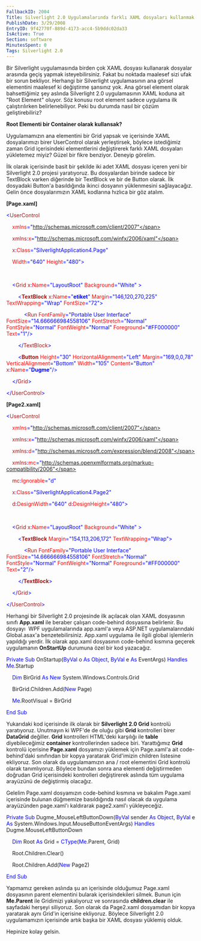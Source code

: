 ```yaml
---
FallbackID: 2004
Title: Silverlight 2.0 Uygulamalarında farklı XAML dosyaları kullanmak.
PublishDate: 3/29/2008
EntryID: 9f42770f-889d-4173-acc4-5b9ddc02da33
IsActive: True
Section: software
MinutesSpent: 0
Tags: Silverlight 2.0
---
```

Bir Silverlight uygulamasında birden çok XAML dosyası kullanarak
dosyalar arasında geçiş yapmak isteyebilirsiniz. Fakat bu noktada
maalesef sizi ufak bir sorun bekliyor. Herhangi bir Silverlight
uygulamasının ana görsel elementini maalesef ki değiştirme şansınız yok.
Ana görsel element olarak bahsettiğimiz şey aslında Silverlight 2.0
uygulamasının XAML koduna ait "Root Element" oluyor. Söz konusu root
element sadece uygulama ilk çalıştırılırken belirlenebiliyor. Peki bu
durumda nasıl bir çözüm geliştirebiliriz?

**Root Elementi bir Container olarak kullansak?**

Uygulamamızın ana elementini bir Grid yapsak ve içerisinde XAML
dosyalarımızı birer UserControl olarak yerleştirsek, böylece istediğimiz
zaman Grid içerisindeki elementlerini değiştirerek farklı XAML dosyaları
yükletemez miyiz? Güzel bir fikre benziyor. Deneyip görelim.

İlk olarak içerisinde basit bir şekilde iki adet XAML dosyası içeren
yeni bir Silverlight 2.0 projesi yaratıyoruz. Bu dosyalardan birinde
sadece bir TextBlock varken diğerinde bir TextBlock ve bir de Button
olarak. İlk dosyadaki Button'a basıldığında ikinci dosyanın yüklenmesini
sağlayacağız. Gelin önce dosyalarımızın XAML kodlarına hızlıca bir göz
atalım.

**[Page.xaml]**

<span style="color: blue;">\<</span><span
style="color: #a31515;">UserControl</span>

    <span style="color: red;">xmlns</span><span
style="color: blue;">="http://schemas.microsoft.com/client/2007"</span>

    <span style="color: #a31515;">xmlns</span><span
style="color: blue;">:</span><span style="color: red;">x</span><span
style="color: blue;">="http://schemas.microsoft.com/winfx/2006/xaml"</span>

    <span style="color: #a31515;">x</span><span
style="color: blue;">:</span><span style="color: red;">Class</span><span
style="color: blue;">="SilverlightApplication4.Page"</span>

    <span style="color: red;">Width</span><span
style="color: blue;">="640"</span> <span
style="color: red;">Height</span><span
style="color: blue;">="480"\></span>

 

    <span style="color: blue;">\<</span><span
style="color: #a31515;">Grid</span> <span
style="color: #a31515;">x</span><span style="color: blue;">:</span><span
style="color: red;">Name</span><span
style="color: blue;">="LayoutRoot"</span> <span
style="color: red;">Background</span><span
style="color: blue;">="White"</span> <span
style="color: blue;">\></span>

        <span style="color: blue;">\<</span><span
style="color: #a31515;">**TextBlock**</span> <span
style="color: #a31515;">x</span><span style="color: blue;">:</span><span
style="color: red;">Name</span><span
style="color: blue;">="**etiket**"</span> <span
style="color: red;">Margin</span><span
style="color: blue;">="146,120,270,225"</span> <span
style="color: red;">TextWrapping</span><span
style="color: blue;">="Wrap"</span> <span
style="color: red;">FontSize</span><span
style="color: blue;">="72"\></span>

            <span style="color: blue;">\<</span><span
style="color: #a31515;">Run</span> <span
style="color: red;">FontFamily</span><span
style="color: blue;">="Portable User Interface"</span> <span
style="color: red;">FontSize</span><span
style="color: blue;">="14.666666984558106"</span> <span
style="color: red;">FontStretch</span><span
style="color: blue;">="Normal"</span> <span
style="color: red;">FontStyle</span><span
style="color: blue;">="Normal"</span> <span
style="color: red;">FontWeight</span><span
style="color: blue;">="Normal"</span> <span
style="color: red;">Foreground</span><span
style="color: blue;">="\#FF000000"</span> <span
style="color: red;">Text</span><span style="color: blue;">="1"/\></span>

        <span style="color: blue;">\</</span><span
style="color: #a31515;">TextBlock</span><span
style="color: blue;">\></span>

        <span style="color: blue;">\<</span><span
style="color: #a31515;">**Button**</span> <span
style="color: red;">Height</span><span style="color: blue;">="30"</span>
<span style="color: red;">HorizontalAlignment</span><span
style="color: blue;">="Left"</span> <span
style="color: red;">Margin</span><span
style="color: blue;">="169,0,0,78"</span> <span
style="color: red;">VerticalAlignment</span><span
style="color: blue;">="Bottom"</span> <span
style="color: red;">Width</span><span style="color: blue;">="105"</span>
<span style="color: red;">Content</span><span
style="color: blue;">="Button"</span> <span
style="color: #a31515;">x</span><span style="color: blue;">:</span><span
style="color: red;">Name</span><span
style="color: blue;">="**Dugme**"/\></span>

    <span style="color: blue;">\</</span><span
style="color: #a31515;">Grid</span><span style="color: blue;">\></span>

<span style="color: blue;">\</</span><span
style="color: #a31515;">UserControl</span><span
style="color: blue;">\></span>

**[Page2.xaml]**

<span style="color: blue;">\<</span><span
style="color: #a31515;">UserControl</span>

    <span style="color: red;">xmlns</span><span
style="color: blue;">="http://schemas.microsoft.com/client/2007"</span>

    <span style="color: #a31515;">xmlns</span><span
style="color: blue;">:</span><span style="color: red;">x</span><span
style="color: blue;">="http://schemas.microsoft.com/winfx/2006/xaml"</span>

    <span style="color: #a31515;">xmlns</span><span
style="color: blue;">:</span><span style="color: red;">d</span><span
style="color: blue;">="http://schemas.microsoft.com/expression/blend/2008"</span>

    <span style="color: #a31515;">xmlns</span><span
style="color: blue;">:</span><span style="color: red;">mc</span><span
style="color: blue;">="http://schemas.openxmlformats.org/markup-compatibility/2006"</span>

    <span style="color: #a31515;">mc</span><span
style="color: blue;">:</span><span
style="color: red;">Ignorable</span><span
style="color: blue;">="d"</span>

    <span style="color: #a31515;">x</span><span
style="color: blue;">:</span><span style="color: red;">Class</span><span
style="color: blue;">="SilverlightApplication4.Page2"</span>

    <span style="color: #a31515;">d</span><span
style="color: blue;">:</span><span
style="color: red;">DesignWidth</span><span
style="color: blue;">="640"</span> <span
style="color: #a31515;">d</span><span style="color: blue;">:</span><span
style="color: red;">DesignHeight</span><span
style="color: blue;">="480"\></span>

 

    <span style="color: blue;">\<</span><span
style="color: #a31515;">Grid</span> <span
style="color: #a31515;">x</span><span style="color: blue;">:</span><span
style="color: red;">Name</span><span
style="color: blue;">="LayoutRoot"</span> <span
style="color: red;">Background</span><span
style="color: blue;">="White"</span> <span
style="color: blue;">\></span>

        <span style="color: blue;">\<</span><span
style="color: #a31515;">**TextBlock**</span> <span
style="color: red;">Margin</span><span
style="color: blue;">="154,113,206,172"</span> <span
style="color: red;">TextWrapping</span><span
style="color: blue;">="Wrap"\></span>

            <span style="color: blue;">\<</span><span
style="color: #a31515;">Run</span> <span
style="color: red;">FontFamily</span><span
style="color: blue;">="Portable User Interface"</span> <span
style="color: red;">FontSize</span><span
style="color: blue;">="14.666666984558106"</span> <span
style="color: red;">FontStretch</span><span
style="color: blue;">="Normal"</span> <span
style="color: red;">FontStyle</span><span
style="color: blue;">="Normal"</span> <span
style="color: red;">FontWeight</span><span
style="color: blue;">="Normal"</span> <span
style="color: red;">Foreground</span><span
style="color: blue;">="\#FF000000"</span> <span
style="color: red;">Text</span><span style="color: blue;">="2"/\></span>

        <span style="color: blue;">\</</span><span
style="color: #a31515;">**TextBlock**</span><span
style="color: blue;">\></span>

    <span style="color: blue;">\</</span><span
style="color: #a31515;">Grid</span><span style="color: blue;">\></span>

<span style="color: blue;">\</</span><span
style="color: #a31515;">UserControl</span><span
style="color: blue;">\></span>

Herhangi bir Silverlight 2.0 projesinde ilk açılacak olan XAML
dosyasının sınıfı **App.xaml** ile beraber çalışan code-behind dosyasına
belirlenir. Bu dosyayı  WPF uygulamalarında app.xaml'a veya ASP.NET
uygulamalarındaki Global.asax'a benzetebilirsiniz. App.xaml uygulama ile
ilgili global işlemlerin yapıldığı yerdir. İlk olarak app.xaml
dosyasının code-behind kısmına geçerek uygulamanın **OnStartUp**
durumuna özel bir kod yazacağız.

<span style="color: blue;">Private</span> <span
style="color: blue;">Sub</span> OnStartup(<span
style="color: blue;">ByVal</span> o <span style="color: blue;">As</span>
<span style="color: blue;">Object</span>, <span
style="color: blue;">ByVal</span> e <span style="color: blue;">As</span>
EventArgs) <span style="color: blue;">Handles</span> <span
style="color: blue;">Me</span>.Startup

    <span style="color: blue;">Dim</span> BirGrid <span
style="color: blue;">As</span> <span style="color: blue;">New</span>
System.Windows.Controls.Grid

    BirGrid.Children.Add(<span style="color: blue;">New</span> Page)

    <span style="color: blue;">Me</span>.RootVisual = BirGrid

<span style="color: blue;">End</span> <span
style="color: blue;">Sub</span>

Yukarıdaki kod içerisinde ilk olarak bir **Silverlight 2.0 Grid**
kontrolü yaratıyoruz. Unutmayın ki WPF'de de oluğu gibi **Grid**
kontrolleri birer **DataGrid** değiller. **Grid** kontrolleri HTML'deki
karşılığı ile **table** diyebileceğimiz **container** kontrollerinden
sadece biri. Yarattığımız **Grid** kontrolü içerisine **Page.xaml**
dosyamızı yüklemek için Page.xaml'a ait code-behind'daki sınıfından bir
kopya yaratarak Grid'imizin children listesine ekliyoruz. Son olarak da
uygulamamızın ana / root elementini Grid kontrolü olarak tanımlıyoruz.
Böylece bundan sonra ana elementi değiştirmeden doğrudan Grid
içerisindeki kontrolleri değiştirerek aslında tüm uygulama arayüzünü de
değiştirmiş olacağız.

Gelelim Page.xaml dosyamızın code-behind kısmına ve bakalım Page.xaml
içerisinde bulunan düğmemize basıldığında nasıl olacak da uygulama
arayüzünden page.xaml'ı kaldırarak page2.xaml'ı yükleyeceğiz.

<span style="color: blue;">Private</span> <span
style="color: blue;">Sub</span> Dugme\_MouseLeftButtonDown(<span
style="color: blue;">ByVal</span> sender <span
style="color: blue;">As</span> <span style="color: blue;">Object</span>,
<span style="color: blue;">ByVal</span> e <span
style="color: blue;">As</span>
System.Windows.Input.MouseButtonEventArgs) <span
style="color: blue;">Handles</span> Dugme.MouseLeftButtonDown

    <span style="color: blue;">Dim</span> Root <span
style="color: blue;">As</span> Grid = <span
style="color: blue;">CType</span>(<span
style="color: blue;">Me</span>.Parent, Grid)

    Root.Children.Clear()

    Root.Children.Add(<span style="color: blue;">New</span> Page2)

<span style="color: blue;">End</span> <span
style="color: blue;">Sub</span>

Yapmamız gereken aslında şu an içerisinde olduğumuz Page.xaml dosyasının
parent elementini bularak içerisindekileri silmek. Bunun için
**Me.Parent** ile Gridimizi yakalıyoruz ve sonrasında **children.clear**
ile sayfadaki herşeyi siliyoruz. Son olarak da Page2.xaml dosyamıdan bir
kopya yaratarak aynı Grid'in içerisine ekliyoruz. Böylece Silverlight
2.0 uygulamamızın içerisinde artık başka bir XAML dosyası yüklemiş
olduk.

Hepinize kolay gelsin.


